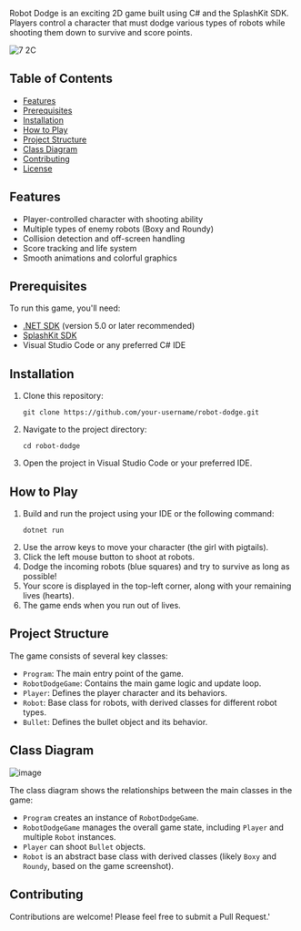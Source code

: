 Robot Dodge is an exciting 2D game built using C# and the SplashKit SDK. Players control a character that must dodge various types of robots while shooting them down to survive and score points.

![7 2C](https://github.com/user-attachments/assets/0ddb6b16-e4eb-40cb-ad41-e1accde3ddb3)


## Table of Contents
- [Features](#features)
- [Prerequisites](#prerequisites)
- [Installation](#installation)
- [How to Play](#how-to-play)
- [Project Structure](#project-structure)
- [Class Diagram](#class-diagram)
- [Contributing](#contributing)
- [License](#license)

## Features
- Player-controlled character with shooting ability
- Multiple types of enemy robots (Boxy and Roundy)
- Collision detection and off-screen handling
- Score tracking and life system
- Smooth animations and colorful graphics

## Prerequisites
To run this game, you'll need:
- [.NET SDK](https://dotnet.microsoft.com/download) (version 5.0 or later recommended)
- [SplashKit SDK](https://splashkit.io/)
- Visual Studio Code or any preferred C# IDE

## Installation
1. Clone this repository:
   ```
   git clone https://github.com/your-username/robot-dodge.git
   ```
2. Navigate to the project directory:
   ```
   cd robot-dodge
   ```
3. Open the project in Visual Studio Code or your preferred IDE.

## How to Play
1. Build and run the project using your IDE or the following command:
   ```
   dotnet run
   ```
2. Use the arrow keys to move your character (the girl with pigtails).
3. Click the left mouse button to shoot at robots.
4. Dodge the incoming robots (blue squares) and try to survive as long as possible!
5. Your score is displayed in the top-left corner, along with your remaining lives (hearts).
6. The game ends when you run out of lives.

## Project Structure
The game consists of several key classes:
- `Program`: The main entry point of the game.
- `RobotDodgeGame`: Contains the main game logic and update loop.
- `Player`: Defines the player character and its behaviors.
- `Robot`: Base class for robots, with derived classes for different robot types.
- `Bullet`: Defines the bullet object and its behavior.

## Class Diagram
![image](https://github.com/user-attachments/assets/29192ba2-541d-435b-b1df-f356c4626472)

The class diagram shows the relationships between the main classes in the game:
- `Program` creates an instance of `RobotDodgeGame`.
- `RobotDodgeGame` manages the overall game state, including `Player` and multiple `Robot` instances.
- `Player` can shoot `Bullet` objects.
- `Robot` is an abstract base class with derived classes (likely `Boxy` and `Roundy`, based on the game screenshot).

## Contributing
Contributions are welcome! Please feel free to submit a Pull Request.'
